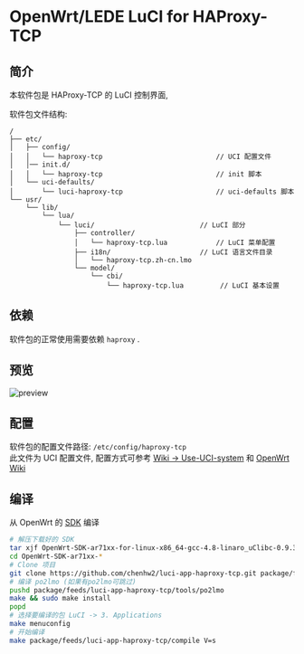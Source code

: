 OpenWrt/LEDE LuCI for HAProxy-TCP
===

简介
---

本软件包是 HAProxy-TCP 的 LuCI 控制界面,

软件包文件结构:
```
/
├── etc/
│   ├── config/
│   │   └── haproxy-tcp                            // UCI 配置文件
│   │── init.d/
│   │   └── haproxy-tcp                            // init 脚本
│   └── uci-defaults/
│       └── luci-haproxy-tcp                       // uci-defaults 脚本
└── usr/
    └── lib/
        └── lua/
            └── luci/                          // LuCI 部分
                ├── controller/
                │   └── haproxy-tcp.lua            // LuCI 菜单配置
                ├── i18n/                      // LuCI 语言文件目录
                │   └── haproxy-tcp.zh-cn.lmo
                └── model/
                    └── cbi/
                        └── haproxy-tcp.lua         // LuCI 基本设置
```

依赖
---

软件包的正常使用需要依赖 `haproxy` .  

预览
---
![preview](https://github.com/chenhw2/luci-app-haproxy-tcp/blob/master/preview.png)

配置
---

软件包的配置文件路径: `/etc/config/haproxy-tcp`  
此文件为 UCI 配置文件, 配置方式可参考 [Wiki -> Use-UCI-system][Use-UCI-system] 和 [OpenWrt Wiki][uci]  

编译
---

从 OpenWrt 的 [SDK][openwrt-sdk] 编译  
```bash
# 解压下载好的 SDK
tar xjf OpenWrt-SDK-ar71xx-for-linux-x86_64-gcc-4.8-linaro_uClibc-0.9.33.2.tar.bz2
cd OpenWrt-SDK-ar71xx-*
# Clone 项目
git clone https://github.com/chenhw2/luci-app-haproxy-tcp.git package/feeds/luci-app-haproxy-tcp
# 编译 po2lmo (如果有po2lmo可跳过)
pushd package/feeds/luci-app-haproxy-tcp/tools/po2lmo
make && sudo make install
popd
# 选择要编译的包 LuCI -> 3. Applications
make menuconfig
# 开始编译
make package/feeds/luci-app-haproxy-tcp/compile V=s
```

 [openwrt-sdk]: https://wiki.openwrt.org/doc/howto/obtain.firmware.sdk
 [Use-UCI-system]: https://github.com/shadowsocks/luci-app-haproxy-tcp/wiki/Use-UCI-system
 [uci]: https://wiki.openwrt.org/doc/uci

